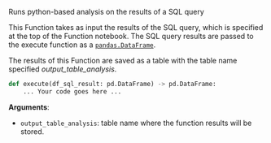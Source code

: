 Runs python-based analysis on the results of a SQL query

This Function takes as input the results of the SQL query, which is specified at the top of the Function notebook.
The SQL query results are passed to the execute function as a [`pandas.DataFrame`](https://pandas.pydata.org/docs/reference/api/pandas.DataFrame.html).

The results of this Function are saved as a table with the table name specified *output_table_analysis*.

```python
def execute(df_sql_result: pd.DataFrame) -> pd.DataFrame:
    ... Your code goes here ...
```

**Arguments**:

- `output_table_analysis`: table name where the function results will be stored.

